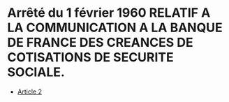 # Arrêté du 1 février 1960 RELATIF A LA COMMUNICATION A LA BANQUE DE FRANCE DES CREANCES DE COTISATIONS DE SECURITE SOCIALE.

- [Article 2](article-2.md)
